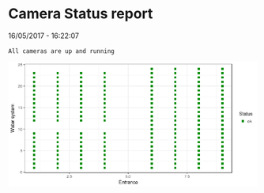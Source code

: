 Camera Status report
================
16/05/2017 - 16:22:07

    All cameras are up and running

![](camreport_files/figure-markdown_github/unnamed-chunk-2-1.png)
